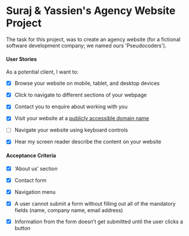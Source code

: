 # Suraj & Yassien's Agency Website Project

The task for this project, was to create an agency website (for a fictional software development company; we named ours 'Pseudocoders').

#### User Stories

As a potential client, I want to:

* [x] Browse your website on mobile, tablet, and desktop devices
* [x] Click to navigate to different sections of your webpage
* [x] Contact you to enquire about working with you
* [x] Visit your website at a [publicly accessible domain name](https://fac25.github.io/week2-markup-Suraj-Yassien/)
* [ ] Navigate your website using keyboard controls
* [x] Hear my screen reader describe the content on your website


#### Acceptance Criteria 

* [x] ‘About us’ section
* [x] Contact form
* [x] Navigation menu
* [x] A user cannot submit a form without filling out all of the mandatory fields (name, company name, email address)
* [x] Information from the form doesn’t get submitted until the user clicks a button


